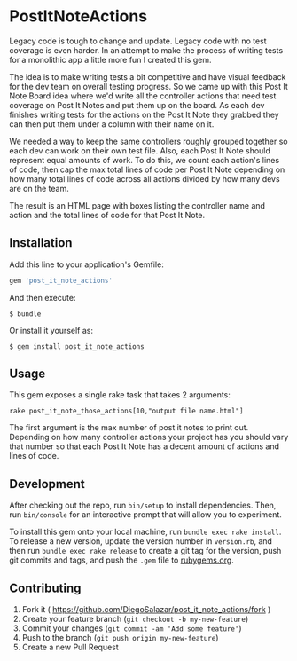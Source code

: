 # PostItNoteActions

Legacy code is tough to change and update. Legacy code with no test coverage is even harder. In an attempt to make the process of writing tests for a monolithic app a little more fun I created this gem.

The idea is to make writing tests a bit competitive and have visual feedback for the dev team on overall testing progress. So we came up with this Post It Note Board idea where we'd write all the controller actions that need test coverage on Post It Notes and put them up on the board. As each dev finishes writing tests for the actions on the Post It Note they grabbed they can then put them under a column with their name on it.

We needed a way to keep the same controllers roughly grouped together so each dev can work on their own test file. Also, each Post It Note should represent equal amounts of work. To do this, we count each action's lines of code, then cap the max total lines of code per Post It Note depending on how many total lines of code across all actions divided by how many devs are on the team. 

The result is an HTML page with boxes listing the controller name and action and the total lines of code for that Post It Note.

## Installation

Add this line to your application's Gemfile:

```ruby
gem 'post_it_note_actions'
```

And then execute:

    $ bundle

Or install it yourself as:

    $ gem install post_it_note_actions

## Usage

This gem exposes a single rake task that takes 2 arguments:

```
rake post_it_note_those_actions[10,"output file name.html"]
```

The first argument is the max number of post it notes to print out. Depending on how many controller actions your project has you should vary that number so that each Post It Note has a decent amount of actions and lines of code.

## Development

After checking out the repo, run `bin/setup` to install dependencies. Then, run `bin/console` for an interactive prompt that will allow you to experiment.

To install this gem onto your local machine, run `bundle exec rake install`. To release a new version, update the version number in `version.rb`, and then run `bundle exec rake release` to create a git tag for the version, push git commits and tags, and push the `.gem` file to [rubygems.org](https://rubygems.org).

## Contributing

1. Fork it ( https://github.com/DiegoSalazar/post_it_note_actions/fork )
2. Create your feature branch (`git checkout -b my-new-feature`)
3. Commit your changes (`git commit -am 'Add some feature'`)
4. Push to the branch (`git push origin my-new-feature`)
5. Create a new Pull Request
